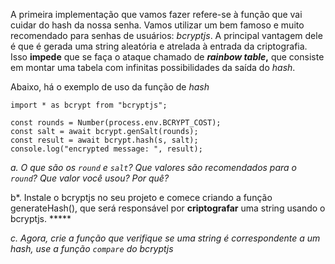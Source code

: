 A primeira implementação que vamos fazer refere-se à função que vai cuidar do hash da nossa senha. Vamos utilizar um bem famoso e muito recomendado para senhas de usuários: *bcryptjs*. A principal vantagem dele é que é gerada uma string aleatória e atrelada à entrada da criptografia. Isso **impede** que se faça o ataque chamado de ***rainbow table*,** que consiste em montar uma tabela com infinitas possibilidades da saída do *hash*. 

Abaixo, há o exemplo de uso da função de *hash*

```tsx
import * as bcrypt from "bcryptjs";

const rounds = Number(process.env.BCRYPT_COST);
const salt = await bcrypt.genSalt(rounds);
const result = await bcrypt.hash(s, salt);
console.log("encrypted message: ", result);
```

*a. O que são os `round` e `salt`? Que valores são recomendados para o `round`? Que valor você usou? Por quê?*

b*. Instale o bcryptjs no seu projeto e comece criando a função generateHash(), que será responsável por **criptografar** uma string usando o bcryptjs.  ***** 

*c. Agora, crie a função que verifique se uma string é correspondente a um hash, use a função `compare` do bcryptjs*
